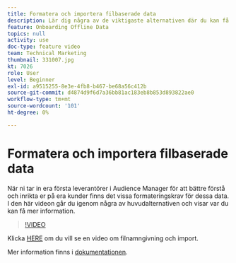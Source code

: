 ```yaml
---
title: Formatera och importera filbaserade data
description: Lär dig några av de viktigaste alternativen där du kan få mer information när du tar in din första part i Audience Manager för att bättre förstå och inrikta dig på din kund. Läs mer om vissa formateringskrav för data.
feature: Onboarding Offline Data
topics: null
activity: use
doc-type: feature video
team: Technical Marketing
thumbnail: 331007.jpg
kt: 7026
role: User
level: Beginner
exl-id: a9515255-8e3e-4fb8-b467-be68a56c412b
source-git-commit: d4874d9f6d7a36bb81ac183eb8b853d893822ae0
workflow-type: tm+mt
source-wordcount: '101'
ht-degree: 0%

---
```


# Formatera och importera filbaserade data

När ni tar in era första leverantörer i Audience Manager för att bättre förstå och inrikta er på era kunder finns det vissa formateringskrav för dessa data. I den här videon går du igenom några av huvudalternativen och visar var du kan få mer information.

>[!VIDEO](https://video.tv.adobe.com/v/331007/?quality=12&learn=on)

Klicka [HERE](steps-for-ingesting-file-based-data.md) om du vill se en video om filnamngivning och import.

Mer information finns i [dokumentationen](https://experienceleague.adobe.com/docs/audience-manager/user-guide/implementation-integration-guides/sending-audience-data/batch-data-transfer-process/inbound-file-contents.html?lang=sv-SE&).
